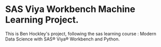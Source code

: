 # SAS Viya Workbench Machine Learning Project.
This is Ben Hockley's project, following the sas learning course : Modern Data Science with SAS® Viya® Workbench and Python.
